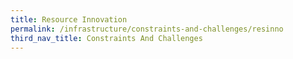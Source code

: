 ```yaml
---
title: Resource Innovation
permalink: /infrastructure/constraints-and-challenges/resinno
third_nav_title: Constraints And Challenges
---
```

